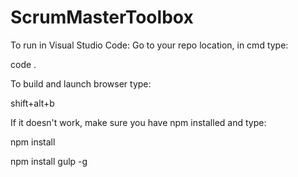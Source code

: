 # ScrumMasterToolbox

To run in Visual Studio Code:
  Go to your repo location, in cmd type:
  
  code .
  
  To build and launch browser type:
  
  shift+alt+b 
  
If it doesn't work, make sure you have npm installed and type:

  npm install

  npm install gulp -g
